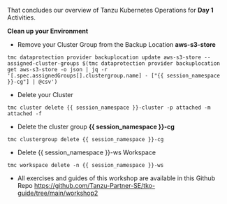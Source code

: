 That concludes our overview of Tanzu Kubernetes Operations for **Day 1** Activities.

**Clean up your Environment**

* Remove your Cluster Group from the Backup Location **aws-s3-store**

```execute-1
tmc dataprotection provider backuplocation update aws-s3-store --assigned-cluster-groups $(tmc dataprotection provider backuplocation get aws-s3-store -o json | jq -r '[.spec.assignedGroups[].clustergroup.name] - ["{{ session_namespace }}-cg"] | @csv')
```

* Delete your Cluster

```execute-1
tmc cluster delete {{ session_namespace }}-cluster -p attached -m attached -f
```

* Delete the cluster group **{{ session_namespace }}-cg**    

```execute-1
tmc clustergroup delete {{ session_namespace }}-cg 
```

* Delete {{ session_namespace }}-ws Workspace

```execute-1
tmc workspace delete -n {{ session_namespace }}-ws
```
* All exercises and guides of this workshop are available in this Github Repo https://github.com/Tanzu-Partner-SE/tko-guide/tree/main/workshop2